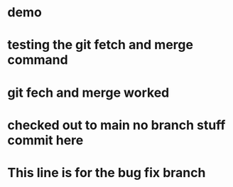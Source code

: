 # demo
# testing the git fetch and merge command
# git fech and merge worked
# checked out to main no branch stuff commit here
# This line is for the bug fix branch
